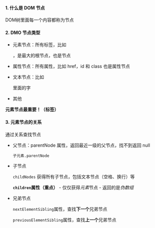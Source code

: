 #### 1. 什么是 DOM 节点

  DOM树里面每一个内容都称为节点

#### 2. DMO 节点类型

- 元素节点：所有标签，比如 <div>，<html>是最大的根节点，<body>也是节点

- 属性节点：所有属性，比如 href，id 和 class 也是属性节点

- 文本节点：比如 <div> 里面的字

- 其他

**元素节点最重要！（标签）**

#### 3. 元素节点的关系

通过关系查找节点

- 父节点：parentNode 属性，返回最近一级的父节点，找不到返回 null

  `子元素.parentNode`

- 子节点

  `childNodes` 获得所有子节点，包括文本节点（空格、换行）等

  **`children`属性（重点）**
      - 仅仅获得*元素*节点
      - 返回的是*伪数组*

- 兄弟节点

  `nextElementSibling`属性，查找**下一个**兄弟节点

  `previousElementSibling`属性，查找**上一个**兄弟节点

